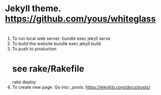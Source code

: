 #
# Jekyll theme. https://github.com/yous/whiteglass
#

1) To run local web server:
	bundle exec jekyll serve
2) To build the website
	bundle exec jekyll build
3) To push to production
	# see rake/Rakefile
	rake deploy
4) To create new page. Go into _posts.
	https://jekyllrb.com/docs/posts/
